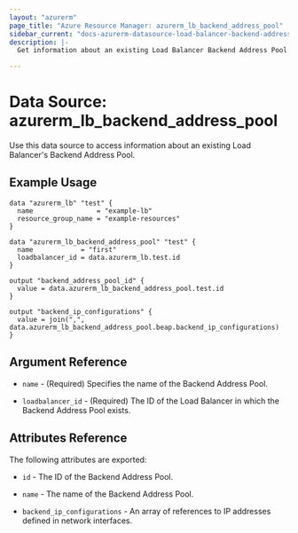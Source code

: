 ```yaml
---
layout: "azurerm"
page_title: "Azure Resource Manager: azurerm_lb_backend_address_pool"
sidebar_current: "docs-azurerm-datasource-load-balancer-backend-address-pool"
description: |-
  Get information about an existing Load Balancer Backend Address Pool

---
```


# Data Source: azurerm_lb_backend_address_pool

Use this data source to access information about an existing Load Balancer's Backend Address Pool.

## Example Usage

```hcl
data "azurerm_lb" "test" {
  name                = "example-lb"
  resource_group_name = "example-resources"
}

data "azurerm_lb_backend_address_pool" "test" {
  name            = "first"
  loadbalancer_id = data.azurerm_lb.test.id
}

output "backend_address_pool_id" {
  value = data.azurerm_lb_backend_address_pool.test.id
}

output "backend_ip_configurations" {
  value = join(",", data.azurerm_lb_backend_address_pool.beap.backend_ip_configurations)
}
```

## Argument Reference

* `name` - (Required) Specifies the name of the Backend Address Pool.

* `loadbalancer_id` - (Required) The ID of the Load Balancer in which the Backend Address Pool exists.

## Attributes Reference

The following attributes are exported:

* `id` - The ID of the Backend Address Pool.

* `name` - The name of the Backend Address Pool.
 
* `backend_ip_configurations` - An array of references to IP addresses defined in network interfaces.
